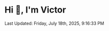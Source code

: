 <h1>Hi 👋, I'm Victor </h1>

<!--RECENT_ACTIVITY:start-->
<!--RECENT_ACTIVITY:end-->

<!--RECENT_ACTIVITY:last_update-->
Last Updated: Friday, July 18th, 2025, 9:16:33 PM
<!--RECENT_ACTIVITY:last_update_end-->
